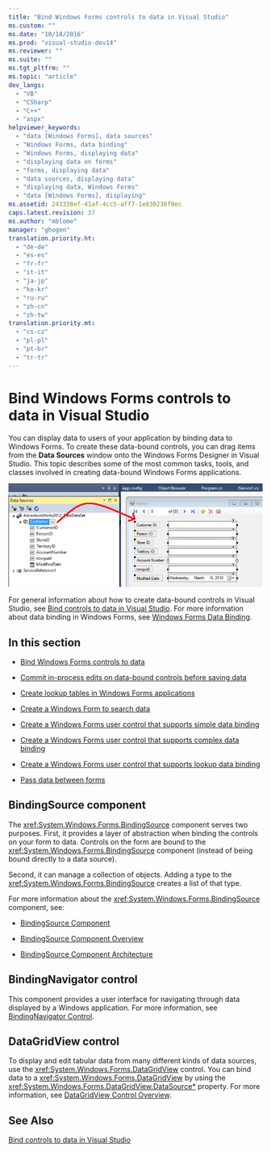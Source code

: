 ```yaml
---
title: "Bind Windows Forms controls to data in Visual Studio"
ms.custom: ""
ms.date: "10/18/2016"
ms.prod: "visual-studio-dev14"
ms.reviewer: ""
ms.suite: ""
ms.tgt_pltfrm: ""
ms.topic: "article"
dev_langs: 
  - "VB"
  - "CSharp"
  - "C++"
  - "aspx"
helpviewer_keywords: 
  - "data [Windows Forms], data sources"
  - "Windows Forms, data binding"
  - "Windows Forms, displaying data"
  - "displaying data on forms"
  - "forms, displaying data"
  - "data sources, displaying data"
  - "displaying data, Windows Forms"
  - "data [Windows Forms], displaying"
ms.assetid: 243338ef-41af-4cc5-aff7-1e830236f0ec
caps.latest.revision: 37
ms.author: "mblome"
manager: "ghogen"
translation.priority.ht: 
  - "de-de"
  - "es-es"
  - "fr-fr"
  - "it-it"
  - "ja-jp"
  - "ko-kr"
  - "ru-ru"
  - "zh-cn"
  - "zh-tw"
translation.priority.mt: 
  - "cs-cz"
  - "pl-pl"
  - "pt-br"
  - "tr-tr"
---
```

# Bind Windows Forms controls to data in Visual Studio
You can display data to users of your application by binding data to Windows Forms. To create these data-bound controls, you can drag items from the **Data Sources** window onto the Windows Forms Designer in Visual Studio. This topic describes some of the most common tasks, tools, and classes involved in creating data-bound Windows Forms applications.  
  
 ![Data Source drag operation](../datatools/media/raddata-data-source-drag-operation.png "raddata Data Source drag operation")  
  
 For general information about how to create data-bound controls in Visual Studio, see [Bind controls to data in Visual Studio](../datatools/bind-controls-to-data-in-visual-studio.md). For more information about data binding in Windows Forms, see [Windows Forms Data Binding](../Topic/Windows%20Forms%20Data%20Binding.md).  
  
## In this section  
  
-   [Bind Windows Forms controls to data](../datatools/bind-windows-forms-controls-to-data.md)  
  
-   [Commit in-process edits on data-bound controls before saving data](../datatools/commit-in-process-edits-on-data-bound-controls-before-saving-data.md)  
  
-   [Create lookup tables in Windows Forms applications](../datatools/create-lookup-tables-in-windows-forms-applications.md)  
  
-   [Create a Windows Form to search data](../datatools/create-a-windows-form-to-search-data.md)  
  
-   [Create a Windows Forms user control that supports simple data binding](../datatools/create-a-windows-forms-user-control-that-supports-simple-data-binding.md)  
  
-   [Create a Windows Forms user control that supports complex data binding](../datatools/create-a-windows-forms-user-control-that-supports-complex-data-binding.md)  
  
-   [Create a Windows Forms user control that supports lookup data binding](../datatools/create-a-windows-forms-user-control-that-supports-lookup-data-binding.md)  
  
-   [Pass data between forms](../datatools/pass-data-between-forms.md)  
  
## BindingSource component  
 The <xref:System.Windows.Forms.BindingSource> component serves two purposes. First, it provides a layer of abstraction when binding the controls on your form to data. Controls on the form are bound to the <xref:System.Windows.Forms.BindingSource> component (instead of being bound directly to a data source).  
  
 Second, it can manage a collection of objects. Adding a type to the <xref:System.Windows.Forms.BindingSource> creates a list of that type.  
  
 For more information about the <xref:System.Windows.Forms.BindingSource> component, see:  
  
-   [BindingSource Component](../Topic/BindingSource%20Component.md)  
  
-   [BindingSource Component Overview](../Topic/BindingSource%20Component%20Overview.md)  
  
-   [BindingSource Component Architecture](../Topic/BindingSource%20Component%20Architecture.md)  
  
## BindingNavigator control  
 This component provides a user interface for navigating through data displayed by a Windows application. For more information, see [BindingNavigator Control](../Topic/BindingNavigator%20Control%20\(Windows%20Forms\).md).  
  
## DataGridView control  
 To display and edit tabular data from many different kinds of data sources, use the <xref:System.Windows.Forms.DataGridView> control. You can bind data to a <xref:System.Windows.Forms.DataGridView> by using the <xref:System.Windows.Forms.DataGridView.DataSource*> property. For more information, see [DataGridView Control Overview](../Topic/DataGridView%20Control%20Overview%20\(Windows%20Forms\).md).  
  
## See Also  
 [Bind controls to data in Visual Studio](../datatools/bind-controls-to-data-in-visual-studio.md)